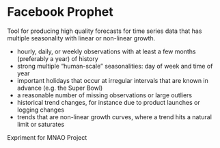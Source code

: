 # Facebook Prophet
Tool for producing high quality forecasts for time series data that has multiple seasonality with linear or non-linear growth.
- hourly, daily, or weekly observations with at least a few months (preferably a year) of history
- strong multiple “human-scale” seasonalities: day of week and time of year
- important holidays that occur at irregular intervals that are known in advance (e.g. the Super Bowl)
- a reasonable number of missing observations or large outliers
- historical trend changes, for instance due to product launches or logging changes
- trends that are non-linear growth curves, where a trend hits a natural limit or saturates

Expriment for MNAO Project